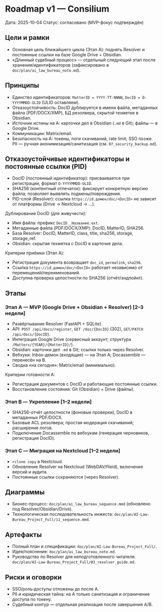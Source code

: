 # Roadmap v1 — Consilium

Дата: 2025-10-04
Статус: согласовано (MVP-фокус подтверждён)

## Цели и рамки
- Основная цель ближайшего цикла (Этап A): поднять Resolver и постоянные ссылки на базе Google Drive + Obsidian.
- «Длинный судебный процесс» — отдельный следующий этап после хранения/идентификаторов (зафиксировано в `doc/plan/ai_law_bureau_note.md`).

## Принципы
- Единство идентификаторов: `MatterID = YYYY-TT-NNNN`, `DocID = D-YYYYMMDD-ULID` (ULID оставляем).
- Отказоустойчивость: DocID дублируется в имени файла, метаданных файла (PDF/DOCX/XMP), БД резолвера, скрытой техметке в Obsidian.
- Источник истины на A: карточки дел в Obsidian (`.md` в Git); файлы — в Google Drive.
- Коммуникации: Matrix/email.
- Безопасность на A: токены, логи скачиваний, rate limit; SSO позже. PII — ручная анонимизация/санитизация (см. `07_security_backup.md`).

## Отказоустойчивые идентификаторы и постоянные ссылки (PID)

- DocID (постоянный идентификатор): присваивается при регистрации, формат `D-YYYYMMDD-ULID`.
- SHA256 (контентный отпечаток): фиксирует конкретную версию файла; позволяет выявлять подмены/повреждения.
- PID-слой (Resolver): ссылка `https://id.домен/doc/<DocID>` не зависит от платформы (Drive → Nextcloud → …).

Дублирование DocID (для живучести):
- Имя файла: префикс `DocID__Название.ext`.
- Метаданные файла (PDF/DOCX/XMP): DocID, MatterID, SHA256.
- База Resolver: DocID, MatterID, class, title, sha256, storage, storage_ref.
- Obsidian: скрытая техметка с DocID в карточке дела.

Критерии приёмки (Этап A):
- Регистрация документа возвращает `doc_id`, `permalink`, `sha256`.
- Ссылка `https://id.домен/doc/<DocID>` работает независимо от перемещений/переименований.
- Доступна проверка целостности по SHA256 (отчёт/эндпойнт).

## Этапы
### Этап A — MVP (Google Drive + Obsidian + Resolver) [2–3 недели]
- Развёртывание Resolver (FastAPI + SQLite).
- API: `POST /api/docs/register`, `GET /doc/{DocID}` (302), `GET/PATCH /api/docs/{DocID}`.
- Интеграция Google Drive (сервисный аккаунт; структура `/Matters/{YEAR}/{MatterID}/`).
- Obsidian: карточки дел `.md` в Git; ссылки только через Resolver.
- Вебхуки: Inbox-демон (входящие) — на Этап A; Docassemble — перенесён на B.
- Сводка «на сегодня»: Matrix/email (минимально).

Критерии готовности A:
- Регистрация документов с DocID и работающие постоянные ссылки.
- Восстановление состояния: Git (Obsidian) + Drive (файлы).

### Этап B — Укрепление [1–2 недели]
- SHA256-отчёт целостности (фоновые проверки), DocID в метаданных PDF/DOCX.
- Базовые ACL резолвера; простая модерация скачиваний; расширение логов.
- Подключение Docassemble по вебхукам (генерация черновиков, регистрация DocID).

### Этап C — Миграция на Nextcloud [1–2 недели]
- `rclone copy` в Nextcloud.
- Обновление Resolver на Nextcloud (WebDAV/fileid), включение версий и аудита.
- Постоянные ссылки сохраняются (через Resolver).

## Диаграммы
- Бизнес-процесс: `doc/plan/ai_law_bureau_sequence.mmd` (обновлено под Resolver/Obsidian/Drive).
- Технологическая последовательность инжеста: `doc/plan/AI-Law-Bureau_Project_Full/11_sequence.mmd`.

## Артефакты
- Полный план и спецификации: `doc/plan/AI-Law-Bureau_Project_Full/`.
- Идея/пояснение: `doc/plan/ai_law_bureau_note.md`.
- Руководство по Resolver для неподготовленного читателя: `doc/plan/AI-Law-Bureau_Project_Full/03_resolver_guide.md`.

## Риски и оговорки
- SSO/роль‑доступы отложены до после A.
- PII и юридическая тайна: на A только санитизация и ограничение доступа по токену.
- Судебный контур — отдельная реализация после завершения A/B.
